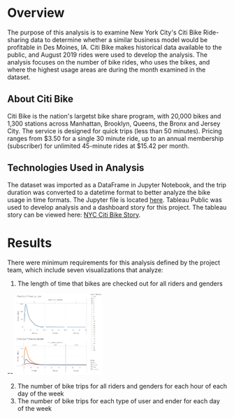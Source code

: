 # Overview
The purpose of this analysis is to examine New York City's Citi Bike Ride-sharing data to determine whether a similar business model would be profitable in Des Moines, IA. Citi Bike makes historical data available to the public, and August 2019 rides were used to develop the analysis. The analysis focuses on the number of bike rides, who uses the bikes, and where the highest usage areas are during the month examined in the dataset.

## About Citi Bike
Citi Bike is the nation's largetst bike share program, with 20,000 bikes and 1,300 stations across Manhattan, Brooklyn, Queens, the Bronx and Jersey City. The service is designed for quick trips (less than 50 minutes). Pricing ranges from $3.50 for a single 30 minute ride, up to an annual membership (subscriber) for unlimited 45-minute rides at $15.42 per month.

## Technologies Used in Analysis
The dataset was imported as a DataFrame in Jupyter Notebook, and the trip duration was converted to a datetime format to better analyze the bike usage in time formats. The Jupyter file is located <a href="NYC_Citibike_Challenge.ipynb">here</a>. Tableau Public was used to develop analysis and a dashboard story for this project. The tableau story can be viewed here: <a href="https://public.tableau.com/app/profile/teresa.l.wehmeier/viz/NYCCitiBike-SharingChallenge/NYCCitibikeStory?publish=yes">NYC Citi Bike Story</a>.

# Results
There were minimum requirements for this analysis defined by the project team, which include seven visualizations that analyze:
1. The length of time that bikes are checked out for all riders and genders

-- <img src="Images/nyc_citibike_story_checkout_times.png" width="40%" height="20%">

2. The number of bike trips for all riders and genders for each hour of each day of the week
3. The number of bike trips for each type of user and ender for each day of the week

